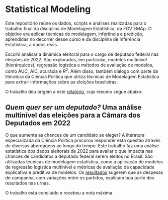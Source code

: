 # Statistical Modeling

Este repositório reúne os dados, scripts e análises realizadas para o trabalho final da disciplina de Modelagem Estatística, da FGV EMAp. O objetivo era aplicar técnicas de modelagem, inferência e predição, aprendidas no decorrer desse curso e da disciplina de Inferência Estatística, a dados reais. 

Escolhi analisar a dinâmica eleitoral para o cargo de deputado federal nas eleições de 2022. São explorados, em particular, modelos multinível (hierárquicos), regressão logística e métodos de avaliação de modelos, como AUC, AIC, acurácia e $R^2$. Além disso, também dialogo com parte da literatura da Ciência Política que utiliza técnicas de Modelagem Estatística para extrair informações sobre as eleições brasileiras.

O trabalho deu origem a este [relatório](https://github.com/felipelmc/ElectoralDynamics/blob/main/report.pdf), cujo resumo segue abaixo:

## *Quem quer ser um deputado?* Uma análise multinível das eleições para a Câmara dos Deputados em 2022

O que aumenta as chances de um candidato se eleger? A literatura especializada da Ciência Política procurou responder esta questão através de diversas abordagens ao longo do tempo. Este trabalho faz uma análise estatística dos dados eleitorais de 2022 para avaliar o que impacta nas chances de candidatos a deputado federal serem eleitos no Brasil. São utilizadas técnicas de modelagem estatística, como a aplicação de modelos de regressão logística multinível e métricas de avaliação da capacidade explicativa e preditiva de modelos. Os [resultados](https://github.com/felipelmc/ElectoralDynamics/blob/main/report.pdf) sugerem que as despesas de campanha, com variações entre os partidos, explicam boa parte dos resultados nas urnas.

O trabalho está concluído e recebeu a nota máxima.
